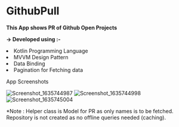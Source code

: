 # GithubPull

<b>This App shows PR of Github Open Projects </b>


<b>-> Developed using :-</b>


<li>Kotlin Programming Language</li>

<li>MVVM Design Pattern </li>

<li>Data Binding</li>

<li>Pagination for Fetching data</li>


App Screenshots


![Screenshot_1635744987](https://user-images.githubusercontent.com/77268176/139626644-3532ab03-d3ae-443b-8f9d-af4888f542b6.png)
![Screenshot_1635744998](https://user-images.githubusercontent.com/77268176/139626647-fabc251a-4b9a-4034-b64c-4011ed439e76.png)
![Screenshot_1635745004](https://user-images.githubusercontent.com/77268176/139626652-c35b8681-67f3-429c-bcfc-f06bad2e0426.png)


*Note : 
Helper class is Model for PR as only names is to be fetched.
Repository is not created as no offline queries needed (caching). 
